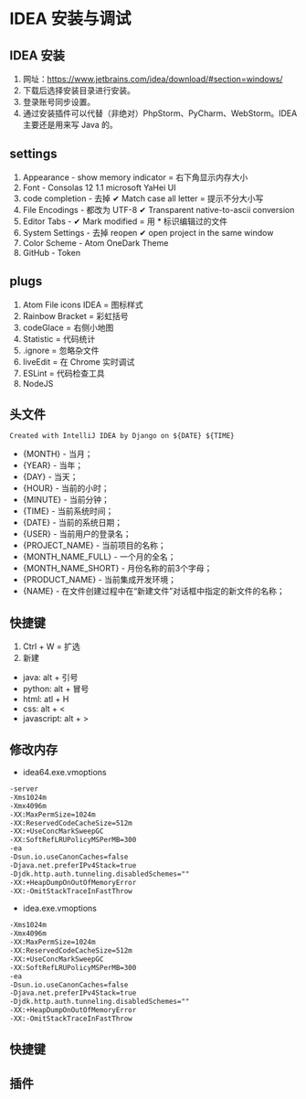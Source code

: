 <!--
 * @Date: 2020-11-14 20:12:16
 * @LastEditors: uppjs@qq.com
 * @LastEditTime: 2020-11-22 01:44:06
-->
# IDEA 安装与调试

## IDEA 安装

1. 网址：<https://www.jetbrains.com/idea/download/#section=windows/>
2. 下载后选择安装目录进行安装。
3. 登录账号同步设置。
4. 通过安装插件可以代替（非绝对）PhpStorm、PyCharm、WebStorm。IDEA 主要还是用来写 Java 的。

## settings

1. Appearance - show memory indicator = 右下角显示内存大小
2. Font - Consolas 12 1.1 microsoft YaHei UI
3. code completion - 去掉 ✔ Match case all letter = 提示不分大小写
4. File Encodings - 都改为 UTF-8 ✔ Transparent native-to-ascii conversion
5. Editor Tabs - ✔ Mark modified = 用 * 标识编辑过的文件
6. System Settings - 去掉 reopen ✔ open project in the same window
7. Color Scheme - Atom OneDark Theme
8. GitHub - Token

## plugs

1. Atom File icons IDEA = 图标样式
2. Rainbow Bracket = 彩虹括号
3. codeGlace = 右侧小地图
4. Statistic = 代码统计
5. .ignore = 忽略杂文件
6. liveEdit = 在 Chrome 实时调试
7. ESLint = 代码检查工具
8. NodeJS

## 头文件

` Created with IntelliJ IDEA by Django on ${DATE} ${TIME} `

- {MONTH} - 当月；
- {YEAR} - 当年；
- {DAY} - 当天；
- {HOUR} - 当前的小时；
- {MINUTE} - 当前分钟；
- {TIME} - 当前系统时间；
- {DATE} - 当前的系统日期；
- {USER} - 当前用户的登录名；
- {PROJECT_NAME} - 当前项目的名称；
- {MONTH_NAME_FULL} - 一个月的全名；
- {MONTH_NAME_SHORT} - 月份名称的前3个字母；
- {PRODUCT_NAME} - 当前集成开发环境；
- {NAME} - 在文件创建过程中在“新建文件”对话框中指定的新文件的名称；

## 快捷键

1. Ctrl + W = 扩选
2. 新建
  - java: alt + 引号
  - python: alt + 冒号
  - html: atl + H
  - css: alt + <
  - javascript: alt + >

## 修改内存

- idea64.exe.vmoptions

```txt
-server
-Xms1024m
-Xmx4096m
-XX:MaxPermSize=1024m
-XX:ReservedCodeCacheSize=512m
-XX:+UseConcMarkSweepGC
-XX:SoftRefLRUPolicyMSPerMB=300
-ea
-Dsun.io.useCanonCaches=false
-Djava.net.preferIPv4Stack=true
-Djdk.http.auth.tunneling.disabledSchemes=""
-XX:+HeapDumpOnOutOfMemoryError
-XX:-OmitStackTraceInFastThrow
```

- idea.exe.vmoptions

```txt
-Xms1024m
-Xmx4096m
-XX:MaxPermSize=1024m
-XX:ReservedCodeCacheSize=512m
-XX:+UseConcMarkSweepGC
-XX:SoftRefLRUPolicyMSPerMB=300
-ea
-Dsun.io.useCanonCaches=false
-Djava.net.preferIPv4Stack=true
-Djdk.http.auth.tunneling.disabledSchemes=""
-XX:+HeapDumpOnOutOfMemoryError
-XX:-OmitStackTraceInFastThrow
```

## 快捷键

## 插件

